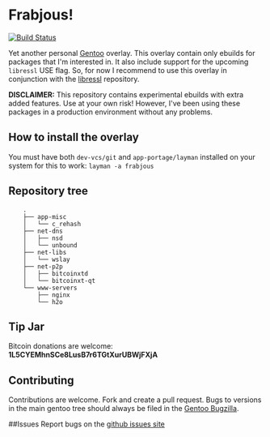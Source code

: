 # Frabjous!

[![Build Status](https://travis-ci.org/csmk/frabjous.svg?branch=master)](https://travis-ci.org/csmk/frabjous)

Yet another personal [Gentoo](https://gentoo.org/) overlay. This overlay contain only ebuilds for packages that I'm interested in. It also include support for the upcoming `libressl` USE flag. So, for now I recommend to use this overlay in conjunction with the [libressl](https://github.com/gentoo/libressl) repository.

**DISCLAIMER:** This repository contains experimental ebuilds with extra added features. Use at your own risk! However, I've been using these packages in a production environment without any problems.

## How to install the overlay
You must have both `dev-vcs/git` and `app-portage/layman` installed on your system for this to work: `layman -a frabjous`

## Repository tree
```
    .
    ├── app-misc
    │   └── c_rehash
    ├── net-dns
    │   ├── nsd
    │   └── unbound
    ├── net-libs
    │   └── wslay
    ├── net-p2p
    │   ├── bitcoinxtd
    │   └── bitcoinxt-qt
    └── www-servers
        ├── nginx
        └── h2o

```

## Tip Jar
Bitcoin donations are welcome: **1L5CYEMhnSCe8LusB7r6TGtXurUBWjFXjA**

## Contributing
Contributions are welcome. Fork and create a pull request. Bugs to versions in the main gentoo tree should always be filed in the [Gentoo Bugzilla](https://bugs.gentoo.org/).

##Issues
Report bugs on the [github issues site](https://github.com/csmk/frabjous/issues)
